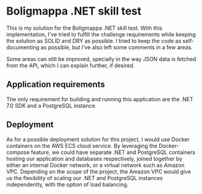 # Boligmappa .NET skill test

This is my solution for the Boligmappa .NET skill test.
With this implementation, I've tried to fulfill the challenge requirements while keeping the solution as SOLID and DRY as possible.
I tried to keep the code as self-documenting as possible, but I've also left some comments in a few areas.

Some areas can still be improved, specially in the way JSON data is fetched from the API, which I can explain further, if desired.

## Application requirements
The only requirement for building and running this application are the .NET 7.0 SDK and a PostgreSQL instance.

## Deployment
As for a possible deployment solution for this project, I would use Docker containers on the AWS ECS cloud service.
By leveraging the Docker-compose feature, we could have separate .NET and PostgreSQL containers hosting our application and databases respectively, joined together by either an internal Docker network, or a virtual network such as Amazon VPC.
Depending on the scope of the project, the Amazon VPC would give us the flexibility of scaling our .NET and PostgreSQL instances independently, with the option of load balancing.
